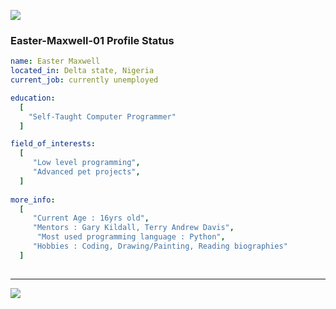  <p align="left">
  <img src="https://capsule-render.vercel.app/api?type=waving&color=brown&height=90&section=footer"/>
</p>

### Easter-Maxwell-01 Profile Status

```yaml
name: Easter Maxwell
located_in: Delta state, Nigeria
current_job: currently unemployed

education:
  [
    "Self-Taught Computer Programmer"
  ]

field_of_interests:
  [
     "Low level programming",
     "Advanced pet projects",
  ]
 
more_info:
  [
     "Current Age : 16yrs old",
     "Mentors : Gary Kildall, Terry Andrew Davis",
      "Most used programming language : Python",
     "Hobbies : Coding, Drawing/Painting, Reading biographies"
  ]
  
```
---

<p align="left">
  <img src="https://capsule-render.vercel.app/api?type=waving&color=dark&height=90&section=footer"/>
</p>



